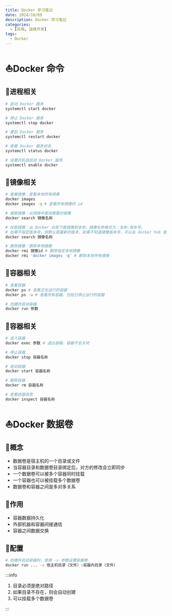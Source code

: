 ```yaml
---
title: Docker 学习笔记
date: 2024/10/09
description: Docker 学习笔记
categories: 
  - [后端, 运维开发]
tags: 
  - Docker
---
```


# :sailboat:Docker 命令

## :dolphin:进程相关

```bash Docker 进程相关命令
# 启动 Docker 服务
systemctl start docker

# 停止 Docker 服务
systemctl stop docker

# 重启 Docker 服务
systemctl restart docker

# 查看 Docker 服务状态
systemctl status docker

# 设置开机自启动 Docker 服务
systemctl enable docker
```

## :dolphin:镜像相关

```bash Docker 镜像相关命令
# 查看镜像：查看本地所有镜像
docker images
docker images -q # 查看所有镜像的 id

# 搜索镜像：从网络中查找需要的镜像
docker search 镜像名称

# 拉取镜像：从 Docker 仓库下载镜像到本地，镜像名称格式为：名称:版本号，
# 如果不指定版本号，则默认是最新的版本，如果不知道镜像版本号，可以去 docker hub 查看
docker search 镜像名称

# 删除镜像：删除本地镜像
docker rmi 镜像id # 删除指定本地镜像
docker rmi 'docker images -q' # 删除本地所有镜像
```

## :dolphin:容器相关

```bash
# 查看容器
docker ps # 查看正在运行的容器
docker ps -a # 查看所有容器，包括已停止运行的容器

# 创建并启动容器
docker run 参数


```

## :dolphin:容器相关

```bash Docker 容器相关命令
# 进入容器
docker exec 参数 # 退出容器，容器不会关闭

# 停止容器
docker stop 容器名称

# 启动容器
docker start 容器名称

# 删除容器
docker rm 容器名称

# 查看容器信息
docker inspect 容器名称
```

# :boat:Docker 数据卷

## :dolphin:概念

- 数据卷是宿主机的一个目录或文件
- 当容器目录和数据卷目录绑定后，对方的修改会立即同步
- 一个数据卷可以被多个容器同时挂载
- 一个容器也可以被挂载多个数据卷
- 数据卷和容器之间是多对多关系

## :dolphin:作用

- 容器数据持久化
- 外部机器和容器间接通信
- 容器之间数据交换

## :dolphin:配置

```bash
# 创建并启动容器时，使用 -v 参数设置容器卷
docker run ... -v 宿主机目录（文件）:容器内目录（文件）
```

:::info

1. 目录必须是绝对路径
2. 如果目录不存在，则会自动创建
3. 可以挂载多个数据卷 

:::




